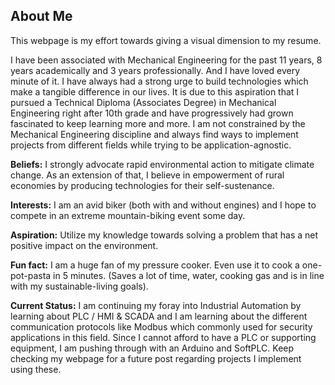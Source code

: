 
## About Me

This webpage is my effort towards giving a visual dimension to my resume.

I have been associated with Mechanical Engineering for the past 11 years, 8 years academically and 3 years professionally. And I have loved every minute of it.  I have always had a strong urge to build technologies which make a tangible difference in our lives. It is due to this aspiration that I pursued a Technical Diploma (Associates Degree) in Mechanical Engineering right after 10th grade and have progressively had grown fascinated to keep learning more and more. I am not constrained by the Mechanical Engineering discipline and always find ways to implement projects from different fields while trying to be application-agnostic.

**Beliefs:**
I strongly advocate rapid environmental action to mitigate climate change. As an extension of that, I believe in empowerment of rural economies by producing technologies for their self-sustenance. 

**Interests:**
I am an avid biker (both with and without engines) and I hope to compete in an extreme mountain-biking event some day.

**Aspiration:**
Utilize my knowledge towards solving a problem that has a net positive impact on the environment.

**Fun fact:**
I am a huge fan of my pressure cooker. Even use it to cook a one-pot-pasta in 5 minutes. (Saves a lot of time, water, cooking gas and is in line with my sustainable-living goals).

**Current Status:**
I am continuing my foray into Industrial Automation by learning about PLC / HMI & SCADA and I am learning about the different communication protocols like Modbus which commonly used for security applications in this field. Since I cannot afford to have a PLC or supporting equipment, I am pushing through with an Arduino and SoftPLC. Keep checking my webpage for a future post regarding projects I implement using these.

